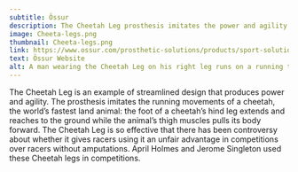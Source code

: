 ```yaml
---
subtitle: Össur
description: The Cheetah Leg prosthesis imitates the power and agility of a running cheetah. 
image: Cheeta-legs.png
thumbnail: Cheeta-legs.png
link: https://www.ossur.com/prosthetic-solutions/products/sport-solutions/cheetah
text: Össur Website
alt: A man wearing the Cheetah Leg on his right leg runs on a running track.
---
```

The Cheetah Leg is an example of streamlined design that produces power and agility. The prosthesis imitates the running movements of a cheetah, the world’s fastest land animal: the foot of a cheetah’s hind leg extends and reaches to the ground while the animal’s thigh muscles pulls its body forward. The Cheetah Leg is so effective that there has been controversy about whether it gives racers using it an unfair advantage in competitions over racers without amputations. April Holmes and Jerome Singleton used these Cheetah legs in competitions.  
